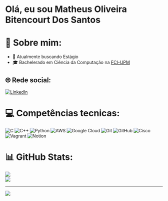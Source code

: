 # Olá, eu sou Matheus Oliveira Bitencourt Dos Santos

# 💫 Sobre mim:
- 🚀 Atualmente buscando Estágio
- 🎓 Bachelerado em Ciência da Computação na [FCI-UPM](https://www.mackenzie.br/universidade/unidades-academicas/fci)


## 🌐 Rede social:
[![LinkedIn](https://img.shields.io/badge/LinkedIn-%230077B5.svg?logo=linkedin&logoColor=white)](https://www.linkedin.com/in/matheus-oliveira-bitencourt-dos-santos-15132520a/) 

# 💻 Competências tecnicas:
![C](https://img.shields.io/badge/c-%2300599C.svg?style=for-the-badge&logo=c&logoColor=white) ![C++](https://img.shields.io/badge/c++-%2300599C.svg?style=for-the-badge&logo=c%2B%2B&logoColor=white) ![Python](https://img.shields.io/badge/python-3670A0?style=for-the-badge&logo=python&logoColor=ffdd54) ![AWS](https://img.shields.io/badge/AWS-%23FF9900.svg?style=for-the-badge&logo=amazon-aws&logoColor=white) ![Google Cloud](https://img.shields.io/badge/GoogleCloud-%234285F4.svg?style=for-the-badge&logo=google-cloud&logoColor=white) ![Git](https://img.shields.io/badge/git-%23F05033.svg?style=for-the-badge&logo=git&logoColor=white) ![GitHub](https://img.shields.io/badge/github-%23121011.svg?style=for-the-badge&logo=github&logoColor=white) ![Cisco](https://img.shields.io/badge/cisco-%23049fd9.svg?style=for-the-badge&logo=cisco&logoColor=black) ![Vagrant](https://img.shields.io/badge/vagrant-%231563FF.svg?style=for-the-badge&logo=vagrant&logoColor=white) ![Notion](https://img.shields.io/badge/Notion-%23000000.svg?style=for-the-badge&logo=notion&logoColor=white)
# 📊 GitHub Stats:
![](https://github-readme-stats.vercel.app/api?username=MatheusBitencourtSantos&theme=dark&hide_border=false&include_all_commits=false&count_private=false)<br/>
![](https://github-readme-stats.vercel.app/api/top-langs/?username=MatheusBitencourtSantos&theme=dark&hide_border=false&include_all_commits=false&count_private=false&layout=compact)

---
[![](https://visitcount.itsvg.in/api?id=MatheusBitencourtSantos&icon=0&color=1)](https://visitcount.itsvg.in)
